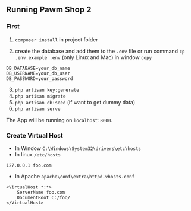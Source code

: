 ## Running Pawm Shop 2
### First

1. `composer install` in project folder

2. create the database and add them to the `.env` file or run command `cp .env.example .env` (only Linux and Mac) in window `copy`

```
DB_DATABASE=your_db_name
DB_USERNAME=your_db_user
DB_PASSWORD=your_password
```

3. `php artisan key:generate`
4. `php artisan migrate`
5. `php artisan db:seed` (if want to get dummy data)
6. `php artisan serve`

The App will be running on `localhost:8000`.

### Create Virtual Host

- In Window `C:\Windows\System32\drivers\etc\hosts`
- In linux `/etc/hosts`

```
127.0.0.1 foo.com
```

- In Apache `apache\conf\extra\httpd-vhosts.conf`

```
<VirtualHost *:*>
    ServerName foo.com
    DocumentRoot C:/foo/
</VirtualHost>
```
